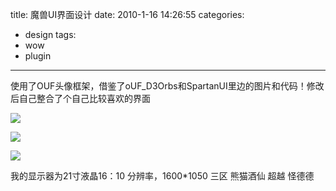 title: 魔兽UI界面设计
date: 2010-1-16 14:26:55
categories:
- design
tags:
- wow
- plugin
---
使用了OUF头像框架，借鉴了oUF_D3Orbs和SpartanUI里边的图片和代码！修改后自己整合了个自己比较喜欢的界面

![](http://farm3.static.flickr.com/2748/4276414191_df6843c9e7.jpg)

![](http://farm3.static.flickr.com/2700/4276412539_64353cfd2b.jpg)

![](http://farm3.static.flickr.com/2692/4277157770_d369d3eb0d.jpg)

我的显示器为21寸液晶16：10 分辨率，1600*1050 三区 熊猫酒仙 超越 怪德德